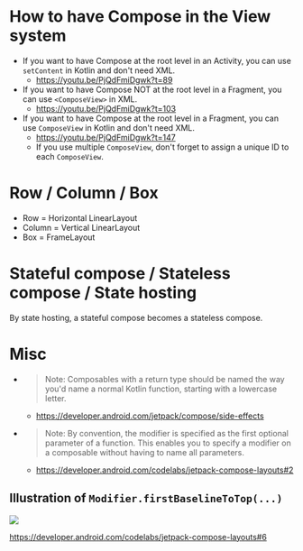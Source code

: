 # How to have Compose in the View system
* If you want to have Compose at the root level in an Activity, you can use `setContent` in Kotlin and don't need XML.
  * https://youtu.be/PjQdFmiDgwk?t=89
* If you want to have Compose NOT at the root level in a Fragment, you can use `<ComposeView>` in XML.
  * https://youtu.be/PjQdFmiDgwk?t=103
* If you want to have Compose at the root level in a Fragment, you can use `ComposeView` in Kotlin and don't need XML.
  * https://youtu.be/PjQdFmiDgwk?t=147
  * If you use multiple `ComposeView`, don't forget to assign a unique ID to each `ComposeView`.

# Row / Column / Box
* Row = Horizontal LinearLayout
* Column = Vertical LinearLayout
* Box = FrameLayout

# Stateful compose / Stateless compose / State hosting
By state hosting, a stateful compose becomes a stateless compose.

# Misc
* > Note: Composables with a return type should be named the way you'd name a normal Kotlin function, starting with a lowercase letter.
  * https://developer.android.com/jetpack/compose/side-effects
* > Note: By convention, the modifier is specified as the first optional parameter of a function. This enables you to specify a modifier on a composable without having to name all parameters.
  * https://developer.android.com/codelabs/jetpack-compose-layouts#2

## Illustration of `Modifier.firstBaselineToTop(...)`
![](https://user-images.githubusercontent.com/1838962/128594836-c9f2f627-4749-46f0-97db-c71d084e4620.png)

https://developer.android.com/codelabs/jetpack-compose-layouts#6
